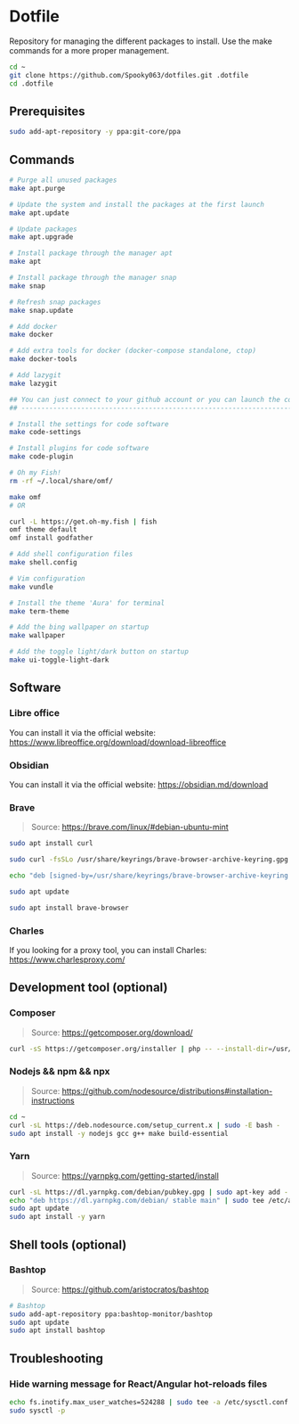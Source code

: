 # Dotfile

Repository for managing the different packages to install.
Use the make commands for a more proper management.

```bash
cd ~
git clone https://github.com/Spooky063/dotfiles.git .dotfile
cd .dotfile
```

## Prerequisites

```bash
sudo add-apt-repository -y ppa:git-core/ppa
```

## Commands

```bash
# Purge all unused packages
make apt.purge
```

```bash
# Update the system and install the packages at the first launch
make apt.update

# Update packages
make apt.upgrade

# Install package through the manager apt
make apt
```

```bash
# Install package through the manager snap
make snap

# Refresh snap packages
make snap.update
```

```bash
# Add docker
make docker

# Add extra tools for docker (docker-compose standalone, ctop)
make docker-tools
```

```bash
# Add lazygit
make lazygit
```

```bash
## You can just connect to your github account or you can launch the command
## -------------------------------------------------------------------------

# Install the settings for code software
make code-settings

# Install plugins for code software
make code-plugin
```

```bash
# Oh my Fish!
rm -rf ~/.local/share/omf/

make omf
# OR

curl -L https://get.oh-my.fish | fish
omf theme default
omf install godfather
```

```bash
# Add shell configuration files
make shell.config
```

```bash
# Vim configuration
make vundle
```

```bash
# Install the theme 'Aura' for terminal
make term-theme
```

```bash
# Add the bing wallpaper on startup
make wallpaper
```

```bash
# Add the toggle light/dark button on startup
make ui-toggle-light-dark
```

## Software

### Libre office

You can install it via the official website: https://www.libreoffice.org/download/download-libreoffice

### Obsidian

You can install it via the official website: https://obsidian.md/download

### Brave

> Source: https://brave.com/linux/#debian-ubuntu-mint

```bash
sudo apt install curl

sudo curl -fsSLo /usr/share/keyrings/brave-browser-archive-keyring.gpg https://brave-browser-apt-release.s3.brave.com/brave-browser-archive-keyring.gpg

echo "deb [signed-by=/usr/share/keyrings/brave-browser-archive-keyring.gpg] https://brave-browser-apt-release.s3.brave.com/ stable main"|sudo tee /etc/apt/sources.list.d/brave-browser-release.list

sudo apt update

sudo apt install brave-browser
```

### Charles

If you looking for a proxy tool, you can install Charles: https://www.charlesproxy.com/

## Development tool (optional)

### Composer

> Source: https://getcomposer.org/download/

```bash
curl -sS https://getcomposer.org/installer | php -- --install-dir=/usr/local/bin --filename=composer
```

### Nodejs && npm && npx

> Source: https://github.com/nodesource/distributions#installation-instructions

```bash
cd ~
curl -sL https://deb.nodesource.com/setup_current.x | sudo -E bash -
sudo apt install -y nodejs gcc g++ make build-essential
```

### Yarn

> Source: https://yarnpkg.com/getting-started/install

```bash
curl -sL https://dl.yarnpkg.com/debian/pubkey.gpg | sudo apt-key add -
echo "deb https://dl.yarnpkg.com/debian/ stable main" | sudo tee /etc/apt/sources.list.d/yarn.list
sudo apt update
sudo apt install -y yarn
```

## Shell tools (optional)

### Bashtop

> Source: https://github.com/aristocratos/bashtop

```bash
# Bashtop
sudo add-apt-repository ppa:bashtop-monitor/bashtop
sudo apt update
sudo apt install bashtop
```

## Troubleshooting

### Hide warning message for React/Angular hot-reloads files

```bash
echo fs.inotify.max_user_watches=524288 | sudo tee -a /etc/sysctl.conf
sudo sysctl -p
```